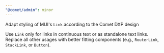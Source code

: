 ```yaml
---
"@comet/admin": minor
---
```


Adapt styling of MUI's `Link` according to the Comet DXP design

Use `Link` only for links in continuous text or as standalone text links. Replace all other usages with better fitting components (e.g., `RouterLink`, `StackLink`, or `Button`).
